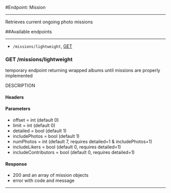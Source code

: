 #Endpoint: Mission
***

Retrieves current ongoing photo missions

##Available endpoints
***
* `/missions/lightweight`, [GET](#GETMissionsLightweight)


### GET /missions/lightweight <a id="GETMissionsLightweight"></a>  

temporary endpoint returning wrapped albums until missions are properly implemented

DESCRIPTION
#### Headers

#### Parameters
- offset = int (default 0)
- limit = int (default 0)
- detailed = bool (default 1)
- includePhotos = bool (default 1)
- numPhotos = int (default 7, requires detailed=1 & includePhotos=1)
- includeLikers = bool (default 0, requires detailed=1)
- includeContributors = bool (default 0, requires detailed=1)

#### Response
 - 200 and an array of mission objects
 - error with code and message
 
***
